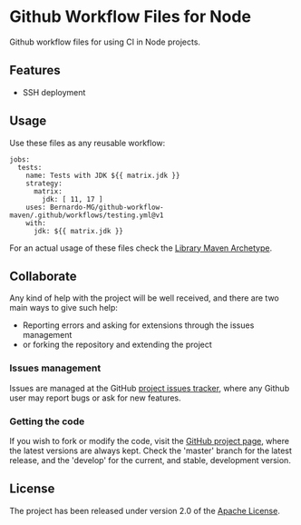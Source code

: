 # Github Workflow Files for Node

Github workflow files for using CI in Node projects.

## Features

- SSH deployment

## Usage

Use these files as any reusable workflow:

```
jobs:
  tests:
    name: Tests with JDK ${{ matrix.jdk }}
    strategy:
      matrix:
        jdk: [ 11, 17 ]
    uses: Bernardo-MG/github-workflow-maven/.github/workflows/testing.yml@v1
    with:
      jdk: ${{ matrix.jdk }}
```

For an actual usage of these files check the [Library Maven Archetype][archetype].

## Collaborate

Any kind of help with the project will be well received, and there are two main ways to give such help:

- Reporting errors and asking for extensions through the issues management
- or forking the repository and extending the project

### Issues management

Issues are managed at the GitHub [project issues tracker][issues], where any Github user may report bugs or ask for new features.

### Getting the code

If you wish to fork or modify the code, visit the [GitHub project page][scm], where the latest versions are always kept. Check the 'master' branch for the latest release, and the 'develop' for the current, and stable, development version.

## License

The project has been released under version 2.0 of the [Apache License][license].

[archetype]: https://github.com/Bernardo-MG/library-maven-archetype
[issues]: https://github.com/Bernardo-MG/github-workflow-maven/issues
[license]: https://www.apache.org/licenses/LICENSE-2.0
[scm]: https://github.com/Bernardo-MG/github-workflow-maven
